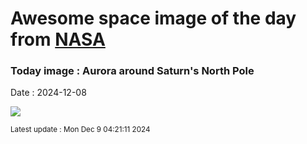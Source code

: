 
# Awesome space image of the day from [NASA](https://api.nasa.gov/)

### Today image : Aurora around Saturn's North Pole
Date : 2024-12-08

![](https://apod.nasa.gov/apod/image/2412/SaturnAurora_Hubble_960.jpg)

<small>Latest update : Mon Dec  9 04:21:11 2024</small>
        